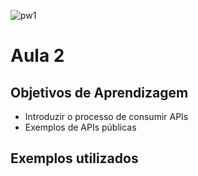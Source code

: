 ![pw1](https://github.com/user-attachments/assets/3b864ec0-12e2-44ac-aacf-a095408b62f4)
# Aula 2

## Objetivos de Aprendizagem
- Introduzir o processo de consumir APIs
- Exemplos de APIs públicas

## Exemplos utilizados
